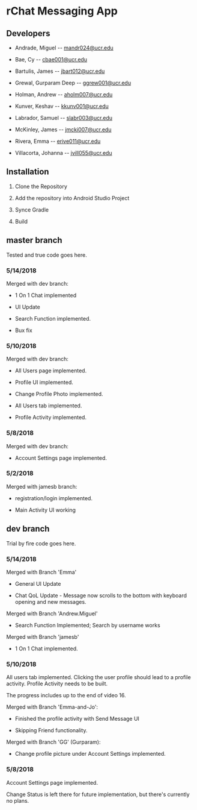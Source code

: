 # rChat Messaging App

## Developers
- Andrade, Miguel -- mandr024@ucr.edu

- Bae, Cy -- cbae001@ucr.edu

- Bartulis, James -- jbart012@ucr.edu

- Grewal, Gurparam Deep -- ggrew001@ucr.edu

- Holman, Andrew -- aholm007@ucr.edu

- Kunver, Keshav -- kkunv001@ucr.edu

- Labrador, Samuel -- slabr003@ucr.edu

- McKinley, James  -- jmcki007@ucr.edu

- Rivera, Emma -- erive011@ucr.edu

- Villacorta, Johanna -- jvill055@ucr.edu

## Installation

1. Clone the Repository

2. Add the repository into Android Studio Project

3. Synce Gradle

4. Build





## master branch
Tested and true code goes here.

### 5/14/2018
Merged with dev branch:

- 1 On 1 Chat implemented

- UI Update

- Search Function implemented.

- Bux fix

### 5/10/2018
Merged with dev branch: 

- All Users page implemented.

- Profile UI implemented.

- Change Profile Photo implemented.

- All Users tab implemented.

- Profile Activity implemented.

### 5/8/2018
Merged with dev branch: 

- Account Settings page implemented.

### 5/2/2018
Merged with jamesb branch: 

- registration/login implemented.

- Main Activity UI working 








## dev branch
Trial by fire code goes here.

### 5/14/2018

Merged with Branch 'Emma'

- General UI Update

- Chat QoL Update - Message now scrolls to the bottom with keyboard opening and new messages.

Merged with Branch 'Andrew.Miguel'

- Search Function Implemented; Search by username works

Merged with Branch 'jamesb'

- 1 On 1 Chat implemented.



### 5/10/2018
All users tab implemented. Clicking the user profile should lead to a profile activity. Profile Activity needs to be built.

The progress includes up to the end of video 16.

Merged with Branch 'Emma-and-Jo':

- Finished the profile activity with Send Message UI

- Skipping Friend functionality.

Merged with Branch 'GG' (Gurparam):

- Change profile picture under Account Settings implemented.

### 5/8/2018
Account Settings page implemented. 

Change Status is left there for future implementation, but there's currently no plans. 
